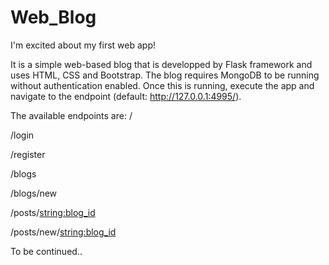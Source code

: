 # Web_Blog

I'm excited about my first web app! 

It is a simple web-based blog that is developped by Flask framework and uses HTML, CSS and Bootstrap.
The blog requires MongoDB to be running without authentication enabled. Once this is running, execute the app and navigate to the endpoint (default: http://127.0.0.1:4995/).

The available endpoints are:
/

/login

/register

/blogs

/blogs/new

/posts/<string:blog_id>

/posts/new/<string:blog_id>

To be continued..
